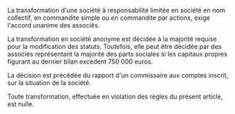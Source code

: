  
 La transformation d'une société à responsabilité limitée en société en nom collectif, en commandite simple ou en commandite par actions, exige l'accord unanime des associés.  

  
 La transformation en société anonyme est décidée à la majorité requise pour la modification des statuts. Toutefois, elle peut être décidée par des associés représentant la majorité des parts sociales si les capitaux propres figurant au dernier bilan excèdent 750 000 euros.  

  
 La décision est précédée du rapport d'un commissaire aux comptes inscrit, sur la situation de la société.  

  
 Toute transformation, effectuée en violation des règles du présent article, est nulle.  
